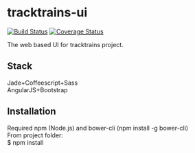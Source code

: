 tracktrains-ui
==============
[![Build Status](https://travis-ci.org/pavelkuchin/tracktrains-ui.svg?branch=master)](https://travis-ci.org/pavelkuchin/tracktrains-ui)
[![Coverage Status](https://coveralls.io/repos/pavelkuchin/tracktrains-ui/badge.svg?branch=master)](https://coveralls.io/r/pavelkuchin/tracktrains-ui?branch=master)

The web based UI for tracktrains project.

## Stack  
Jade+Coffeescript+Sass  
AngularJS+Bootstrap  

## Installation  
Required npm (Node.js) and bower-cli (npm install -g bower-cli)  
From project folder:  
$ npm install  
